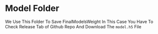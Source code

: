 # Model Folder
We Use This Folder To Save FinalModelsWeight
In This Case You Have To Check Release Tab of Github Repo And Download The `model.h5` File 
